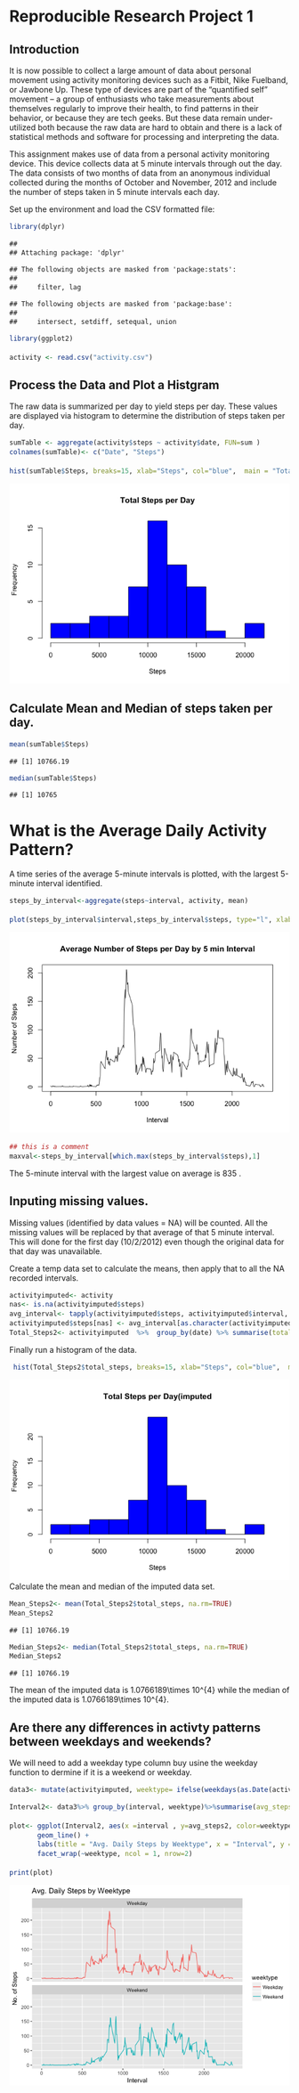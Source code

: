 # Reproducible Research Project 1



## Introduction

It is now possible to collect a large amount of data about personal movement using activity monitoring devices such as a Fitbit, Nike Fuelband, or Jawbone Up. These type of devices are part of the “quantified self” movement – a group of enthusiasts who take measurements about themselves regularly to improve their health, to find patterns in their behavior, or because they are tech geeks. But these data remain under-utilized both because the raw data are hard to obtain and there is a lack of statistical methods and software for processing and interpreting the data.

This assignment makes use of data from a personal activity monitoring device. This device collects data at 5 minute intervals through out the day. The data consists of two months of data from an anonymous individual collected during the months of October and November, 2012 and include the number of steps taken in 5 minute intervals each day.

Set up the environment and load the CSV formatted file:




```r
library(dplyr)
```

```
## 
## Attaching package: 'dplyr'
```

```
## The following objects are masked from 'package:stats':
## 
##     filter, lag
```

```
## The following objects are masked from 'package:base':
## 
##     intersect, setdiff, setequal, union
```

```r
library(ggplot2)

activity <- read.csv("activity.csv")
```

## Process the Data and Plot a Histgram

The raw data is summarized per day to yield steps per day.  These values are displayed via histogram to determine the distribution of steps taken per day. 


```r
sumTable <- aggregate(activity$steps ~ activity$date, FUN=sum )
colnames(sumTable)<- c("Date", "Steps")

hist(sumTable$Steps, breaks=15, xlab="Steps", col="blue",  main = "Total Steps per Day")
```

![](PA1_template_files/figure-html/unnamed-chunk-2-1.png)<!-- -->

## Calculate Mean and Median of steps taken per day.


```r
mean(sumTable$Steps)
```

```
## [1] 10766.19
```

```r
median(sumTable$Steps)
```

```
## [1] 10765
```

# What is the Average Daily Activity Pattern?

A time series of the  average 5-minute intervals is plotted, with the largest 5-minute interval identified. 



```r
steps_by_interval<-aggregate(steps~interval, activity, mean)

plot(steps_by_interval$interval,steps_by_interval$steps, type="l", xlab="Interval", ylab="Number of Steps",main="Average Number of Steps per Day by 5 min Interval")
```

![](PA1_template_files/figure-html/unnamed-chunk-4-1.png)<!-- -->



```r
## this is a comment
maxval<-steps_by_interval[which.max(steps_by_interval$steps),1]
```

 
 The 5-minute interval with the largest value on average is 835 .
 
## Inputing missing values.
 
 Missing values (identified by data values = NA) will be counted. All the missing values will be replaced by that average of that 5 minute interval.  This will done for the first day (10/2/2012) even though the original data for that day was unavailable. 
 
 Create a temp data set to calculate the means, then apply that to all the NA recorded intervals. 
 

```r
activityimputed<- activity
nas<- is.na(activityimputed$steps)
avg_interval<- tapply(activityimputed$steps, activityimputed$interval, mean, na.rm=TRUE, simplify = TRUE)
activityimputed$steps[nas] <- avg_interval[as.character(activityimputed$interval[nas])]
Total_Steps2<- activityimputed  %>%  group_by(date) %>% summarise(total_steps = sum(steps, na.rm=TRUE))
```

 Finally run a histogram of the data. 
 

```r
 hist(Total_Steps2$total_steps, breaks=15, xlab="Steps", col="blue",  main = "Total Steps per Day(imputed")
```

![](PA1_template_files/figure-html/unnamed-chunk-7-1.png)<!-- -->
 Calculate the mean and median of the imputed data set.
 

```r
Mean_Steps2<- mean(Total_Steps2$total_steps, na.rm=TRUE)
Mean_Steps2
```

```
## [1] 10766.19
```

```r
Median_Steps2<- median(Total_Steps2$total_steps, na.rm=TRUE)
Median_Steps2
```

```
## [1] 10766.19
```

The mean of the imputed data is 1.0766189\times 10^{4} while the median of the imputed data is 1.0766189\times 10^{4}. 


## Are there any differences in activty patterns between weekdays and weekends?

We will need to add a weekday type column buy usine the weekday function to dermine if it is a weekend or weekday. 


```r
data3<- mutate(activityimputed, weektype= ifelse(weekdays(as.Date(activityimputed$date))=="Saturday" | weekdays(as.Date(activityimputed$date))=="Sunday", "Weekend", "Weekday"))
```



```r
Interval2<- data3%>% group_by(interval, weektype)%>%summarise(avg_steps2 = mean(steps, na.rm=TRUE))

plot<- ggplot(Interval2, aes(x =interval , y=avg_steps2, color=weektype)) +
       geom_line() +
       labs(title = "Avg. Daily Steps by Weektype", x = "Interval", y = "No. of Steps") +
       facet_wrap(~weektype, ncol = 1, nrow=2)

print(plot)
```

![](PA1_template_files/figure-html/unnamed-chunk-10-1.png)<!-- -->

